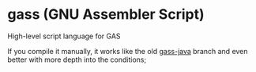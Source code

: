 # gass (GNU Assembler Script)
High-level script language for GAS

If you compile it manually, it works like the old [gass-java](https://github.com/miruji/gass-java) branch and even better with more depth into the conditions;
